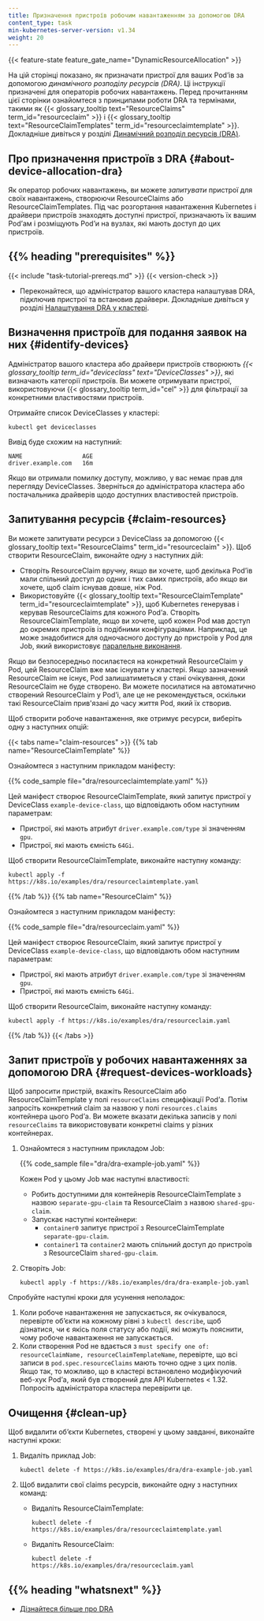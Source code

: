 ```yaml
---
title: Призначення пристроїв робочим навантаженням за допомогою DRA
content_type: task
min-kubernetes-server-version: v1.34
weight: 20
---
```

{{< feature-state feature_gate_name="DynamicResourceAllocation" >}}

<!-- overview -->

На цій сторінці показано, як призначати пристрої для ваших Podʼів за допомогою _динамічного розподілу ресурсів (DRA)_. Ці інструкції призначені для операторів робочих навантажень. Перед прочитанням цієї сторінки ознайомтеся з принципами роботи DRA та термінами, такими як {{< glossary_tooltip text="ResourceClaims" term_id="resourceclaim" >}} і {{< glossary_tooltip text="ResourceClaimTemplates" term_id="resourceclaimtemplate" >}}. Докладніше дивіться у розділі [Динамічний розподіл ресурсів (DRA)](/docs/concepts/scheduling-eviction/dynamic-resource-allocation/).

<!-- body -->

## Про призначення пристроїв з DRA {#about-device-allocation-dra}

Як оператор робочих навантажень, ви можете _запитувати_ пристрої для своїх навантажень, створюючи ResourceClaims або ResourceClaimTemplates. Під час розгортання навантаження Kubernetes і драйвери пристроїв знаходять доступні пристрої, призначають їх вашим Podʼам і розміщують Podʼи на вузлах, які мають доступ до цих пристроїв.

<!-- prerequisites -->

## {{% heading "prerequisites" %}}

{{< include "task-tutorial-prereqs.md" >}} {{< version-check >}}

* Переконайтеся, що адміністратор вашого кластера налаштував DRA, підключив пристрої та встановив драйвери. Докладніше дивіться у розділі [Налаштування DRA у кластері](/docs/tasks/configure-pod-container/assign-resources/set-up-dra-cluster).

<!-- steps -->

## Визначення пристроїв для подання заявок на них {#identify-devices}

Адміністратор вашого кластера або драйвери пристроїв створюють _{{< glossary_tooltip term_id="deviceclass" text="DeviceClasses" >}}_, які визначають категорії пристроїв. Ви можете отримувати пристрої, використовуючи {{< glossary_tooltip term_id="cel" >}} для фільтрації за конкретними властивостями пристроїв.

Отримайте список DeviceClasses у кластері:

```shell
kubectl get deviceclasses
```

Вивід буде схожим на наступний:

```console
NAME                 AGE
driver.example.com   16m
```

Якщо ви отримали помилку доступу, можливо, у вас немає прав для перегляду DeviceClasses. Зверніться до адміністратора кластера або постачальника драйверів щодо доступних властивостей пристроїв.

## Запитування ресурсів {#claim-resources}

Ви можете запитувати ресурси з DeviceClass за допомогою {{< glossary_tooltip text="ResourceClaims" term_id="resourceclaim" >}}. Щоб створити ResourceClaim, виконайте одну з наступних дій:

* Створіть ResourceClaim вручну, якщо ви хочете, щоб декілька Podʼів мали спільний доступ до одних і тих самих пристроїв, або якщо ви хочете, щоб claim існував довше, ніж Pod.
* Використовуйте {{< glossary_tooltip text="ResourceClaimTemplate" term_id="resourceclaimtemplate" >}}, щоб Kubernetes генерував і керував ResourceClaims для кожного Podʼа. Створіть ResourceClaimTemplate, якщо ви хочете, щоб кожен Pod мав доступ до окремих пристроїв із подібними конфігураціями. Наприклад, це може знадобитися для одночасного доступу до пристроїв у Pod для Job, який використовує [паралельне виконання](/docs/concepts/workloads/controllers/job/#parallel-jobs).

Якщо ви безпосередньо посилаєтеся на конкретний ResourceClaim у Pod, цей ResourceClaim вже має існувати у кластері. Якщо зазначений ResourceClaim не існує, Pod залишатиметься у стані очікування, доки ResourceClaim не буде створено. Ви можете посилатися на автоматично створений ResourceClaim у Podʼі, але це не рекомендується, оскільки такі ResourceClaim прив'язані до часу життя Pod, який їх створив.

Щоб створити робоче навантаження, яке отримує ресурси, виберіть одну з наступних опцій:

{{< tabs name="claim-resources" >}}
{{% tab name="ResourceClaimTemplate" %}}

Ознайомтеся з наступним прикладом маніфесту:

{{% code_sample file="dra/resourceclaimtemplate.yaml" %}}

Цей маніфест створює ResourceClaimTemplate, який запитує пристрої у DeviceClass `example-device-class`, що відповідають обом наступним параметрам:

* Пристрої, які мають атрибут `driver.example.com/type` зі значенням `gpu`.
* Пристрої, які мають ємність `64Gi`.

Щоб створити ResourceClaimTemplate, виконайте наступну команду:

```shell
kubectl apply -f https://k8s.io/examples/dra/resourceclaimtemplate.yaml
```

{{% /tab %}}
{{% tab name="ResourceClaim" %}}

Ознайомтеся з наступним прикладом маніфесту:

{{% code_sample file="dra/resourceclaim.yaml" %}}

Цей маніфест створює ResourceClaim, який запитує пристрої у DeviceClass `example-device-class`, що відповідають обом наступним параметрам:

* Пристрої, які мають атрибут `driver.example.com/type` зі значенням `gpu`.
* Пристрої, які мають ємність `64Gi`.

Щоб створити ResourceClaim, виконайте наступну команду:

```shell
kubectl apply -f https://k8s.io/examples/dra/resourceclaim.yaml
```

{{% /tab %}}
{{< /tabs >}}

## Запит пристроїв у робочих навантаженнях за допомогою DRA {#request-devices-workloads}

Щоб запросити пристрій, вкажіть ResourceClaim або ResourceClaimTemplate у полі `resourceClaims` специфікації Podʼа. Потім запросіть конкретний claim за назвою у полі `resources.claims` контейнера цього Podʼа. Ви можете вказати декілька записів у полі `resourceClaims` та використовувати конкретні claims у різних контейнерах.

1. Ознайомтеся з наступним прикладом Job:

   {{% code_sample file="dra/dra-example-job.yaml" %}}

   Кожен Pod у цьому Job має наступні властивості:

   * Робить доступними для контейнерів ResourceClaimTemplate з назвою `separate-gpu-claim` та ResourceClaim з назвою `shared-gpu-claim`.
   * Запускає наступні контейнери:
       * `container0` запитує пристрої з ResourceClaimTemplate `separate-gpu-claim`.
       * `container1` та `container2` мають спільний доступ до пристроїв з ResourceClaim `shared-gpu-claim`.

2. Створіть Job:

   ```shell
   kubectl apply -f https://k8s.io/examples/dra/dra-example-job.yaml
   ```

Спробуйте наступні кроки для усунення неполадок:

1. Коли робоче навантаження не запускається, як очікувалося, перевірте обʼєкти на кожному рівні з `kubectl describe`, щоб дізнатися, чи є якісь поля статусу або події, які можуть пояснити, чому робоче навантаження не запускається.
1. Коли створення Pod не вдається з `must specify one of: resourceClaimName, resourceClaimTemplateName`, перевірте, що всі записи в `pod.spec.resourceClaims` мають точно одне з цих полів. Якщо так, то можливо, що в кластері встановлено модифікуючий веб-хук Podʼа, який був створений для API Kubernetes < 1.32. Попросіть адміністратора кластера перевірити це.

## Очищення {#clean-up}

Щоб видалити обʼєкти Kubernetes, створені у цьому завданні, виконайте наступні кроки:

1.  Видаліть приклад Job:

    ```shell
    kubectl delete -f https://k8s.io/examples/dra/dra-example-job.yaml
    ```

1.  Щоб видалити свої claims ресурсів, виконайте одну з наступних команд:

    * Видаліть ResourceClaimTemplate:

      ```shell
      kubectl delete -f https://k8s.io/examples/dra/resourceclaimtemplate.yaml
      ```

    * Видаліть ResourceClaim:

      ```shell
      kubectl delete -f https://k8s.io/examples/dra/resourceclaim.yaml
      ```

## {{% heading "whatsnext" %}}

* [Дізнайтеся більше про DRA](/docs/concepts/scheduling-eviction/dynamic-resource-allocation)
